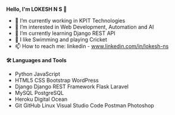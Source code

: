 **Hello, I'm LOKESH N S  👋**

- 💼 I’m currently working in KPIT Technologies
- 👀 I’m interested in Web Development, Automation and AI
- 🌱 I’m currently learning Django REST API 
- 🚀 I like Swimming and playing Cricket
- 📫 How to reach me: linkedin - www.linkedin.com/in/lokesh-ns

**🛠  Languages and Tools**

- Python JavaScript
- HTML5 CSS Bootstrap WordPress
- Django Django REST Framework Flask Laravel
- MySQL PostgreSQL
- Heroku Digital Ocean
- Git GitHub Linux Visual Studio Code Postman Photoshop
